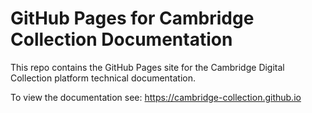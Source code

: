 # GitHub Pages for Cambridge Collection Documentation

This repo contains the GitHub Pages site for the Cambridge Digital Collection platform technical documentation.

To view the documentation see: https://cambridge-collection.github.io
